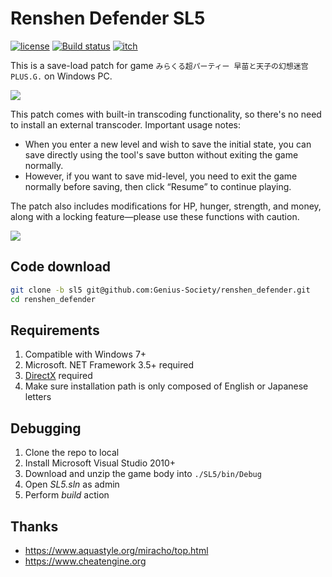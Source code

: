 # Renshen Defender SL5
[![license](https://img.shields.io/github/license/Genius-Society/renshen_defender)](https://github.com/Genius-Society/renshen_defender/blob/master/LICENSE)
[![Build status](https://img.shields.io/badge/build-passing-4dc81f)](https://ci.appveyor.com/project/Genius-Society/Renshen-Defender)
[![itch](https://img.shields.io/badge/release-itch.io-fa5c5c.svg)](https://genius-society.itch.io/renshen-defender-sl5)

This is a save-load patch for game `みらくる超パーティー 早苗と天子の幻想迷宫 PLUS.G.` on Windows PC.

![](https://img.itch.zone/aW1nLzE4OTU4NDA1LnBuZw==/original/nctZzb.png)

This patch comes with built-in transcoding functionality, so there's no need to install an external transcoder. Important usage notes:

- When you enter a new level and wish to save the initial state, you can save directly using the tool's save button without exiting the game normally.
- However, if you want to save mid-level, you need to exit the game normally before saving, then click “Resume” to continue playing.

The patch also includes modifications for HP, hunger, strength, and money, along with a locking feature—please use these functions with caution.

![](https://img.itch.zone/aW1nLzIwNDY4MzQ2LnBuZw==/original/NsJoV7.png)

## Code download
```bash
git clone -b sl5 git@github.com:Genius-Society/renshen_defender.git
cd renshen_defender
```

## Requirements
1. Compatible with Windows 7+
2. Microsoft. NET Framework 3.5+ required
3. [DirectX](https://download.microsoft.com/download/1/7/1/1718CCC4-6315-4D8E-9543-8E28A4E18C4C/dxwebsetup.exe) required
4. Make sure installation path is only composed of English or Japanese letters

## Debugging
1. Clone the repo to local
2. Install Microsoft Visual Studio 2010+
3. Download and unzip the game body into `./SL5/bin/Debug`
4. Open _SL5.sln_ as admin
5. Perform _build_ action

## Thanks
- <https://www.aquastyle.org/miracho/top.html>
- <https://www.cheatengine.org>